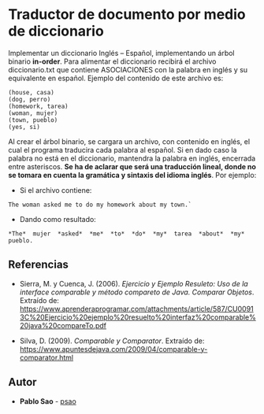 # Traductor de documento por medio de diccionario
Implementar un diccionario Inglés – Español, implementando un árbol binario **in-order**. Para alimentar el diccionario recibirá el archivo diccionario.txt que contiene ASOCIACIONES con la palabra en inglés y su equivalente en español. Ejemplo del contenido de este archivo es: 

```
(house, casa) 
(dog, perro) 
(homework, tarea) 
(woman, mujer) 
(town, pueblo) 
(yes, si) 
```
Al crear el árbol binario, se cargara un archivo, con contenido en inglés, el cual el programa traducira cada palabra al español. Si en dado caso la palabra no está en el diccionario, mantendra la palabra en inglés, encerrada entre asteriscos. **Se ha de aclarar que será una traducción lineal, donde no se tomara en cuenta la gramática y sintaxis del idioma inglés**. Por ejemplo:

* Si el archivo contiene:
```
The woman asked me to do my homework about my town.`
```

* Dando como resultado:
```
*The*  mujer  *asked*  *me*  *to*  *do*  *my*  tarea  *about*  *my*  pueblo. 
```


## Referencias

* Sierra, M. y Cuenca, J. (2006). _Ejercicio y Ejemplo Resuleto: Uso de la interface comparable y método compareto de Java. Comparar Objetos_. Extraído de: https://www.aprenderaprogramar.com/attachments/article/587/CU00913C%20Ejercicio%20ejemplo%20resuelto%20interfaz%20comparable%20java%20compareTo.pdf

* Silva, D. (2009). _Comparable y Comparator_. Extraído de: https://www.apuntesdejava.com/2009/04/comparable-y-comparator.html

## Autor

* **Pablo Sao** - [psao](https://github.com/psao)
